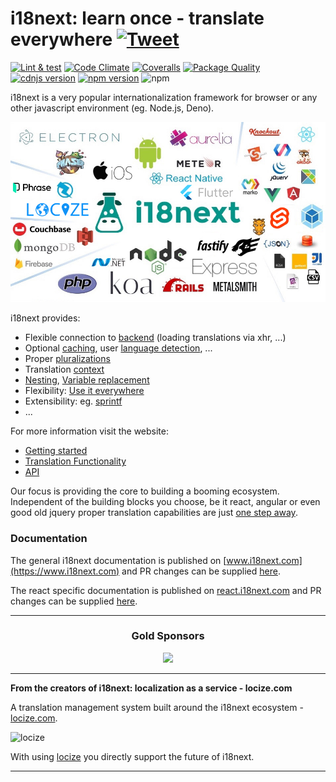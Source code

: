 # i18next: learn once - translate everywhere [![Tweet](https://img.shields.io/twitter/url/http/shields.io.svg?style=social)](https://twitter.com/intent/tweet?text=Awesome%20i18next:%20learn%20once%20-%20translate%20everywhere%20-%20the%20internationalization%20ecosystem%20&url=https://github.com/i18next/i18next&via=jamuhl&hashtags=i18n,javascript,dev)

[![Lint & test](https://github.com/i18next/i18next/actions/workflows/lint_and_test.yml/badge.svg?branch=master)](https://github.com/i18next/i18next/actions/workflows/lint_and_test.yml)
[![Code Climate](https://codeclimate.com/github/codeclimate/codeclimate/badges/gpa.svg)](https://codeclimate.com/github/i18next/i18next)
[![Coveralls](https://img.shields.io/coveralls/i18next/i18next/master.svg?style=flat-square)](https://coveralls.io/github/i18next/i18next)
[![Package Quality](https://packagequality.com/shield/i18next.svg)](https://packagequality.com/#?package=i18next)
[![cdnjs version](https://img.shields.io/cdnjs/v/i18next.svg?style=flat-square)](https://cdnjs.com/libraries/i18next)
[![npm version](https://img.shields.io/npm/v/i18next.svg?style=flat-square)](https://www.npmjs.com/package/i18next)
![npm](https://img.shields.io/npm/dw/i18next)

i18next is a very popular internationalization framework for browser or any other javascript environment (eg. Node.js, Deno).

![ecosystem](https://raw.githubusercontent.com/i18next/i18next/master/assets/i18next-ecosystem.jpg)

i18next provides:

- Flexible connection to [backend](https://www.i18next.com/overview/plugins-and-utils#backends) (loading translations via xhr, ...)
- Optional [caching](https://www.i18next.com/how-to/caching), user [language detection](https://www.i18next.com/overview/plugins-and-utils#language-detector), ...
- Proper [pluralizations](https://www.i18next.com/translation-function/plurals)
- Translation [context](https://www.i18next.com/translation-function/context)
- [Nesting](https://www.i18next.com/translation-function/nesting), [Variable replacement](https://www.i18next.com/translation-function/interpolation)
- Flexibility: [Use it everywhere](https://www.i18next.com/overview/supported-frameworks)
- Extensibility: eg. [sprintf](https://www.i18next.com/overview/plugins-and-utils#post-processors)
- ...

For more information visit the website:

- [Getting started](https://www.i18next.com/overview/getting-started)
- [Translation Functionality](https://www.i18next.com/translation-function/essentials)
- [API](https://www.i18next.com/overview/api)

Our focus is providing the core to building a booming ecosystem. Independent of the building blocks you choose, be it react, angular or even good old jquery proper translation capabilities are just [one step away](https://www.i18next.com/overview/supported-frameworks).

### Documentation

The general i18next documentation is published on [www.i18next.com](https://www.i18next.com) and PR changes can be supplied [here](https://github.com/i18next/i18next-gitbook).

The react specific documentation is published on [react.i18next.com](https://react.i18next.com) and PR changes can be supplied [here](https://github.com/i18next/react-i18next-gitbook).

---

<h3 align="center">Gold Sponsors</h3>

<p align="center">
  <a href="https://locize.com/" target="_blank">
    <img src="https://raw.githubusercontent.com/i18next/i18next/master/assets/locize_sponsor_240.gif" width="240px">
  </a>
</p>

---

**From the creators of i18next: localization as a service - locize.com**

A translation management system built around the i18next ecosystem - [locize.com](https://locize.com).

![locize](https://locize.com/img/ads/github_locize.png)

With using [locize](https://locize.com/?utm_source=i18next_readme&utm_medium=github) you directly support the future of i18next.

---
